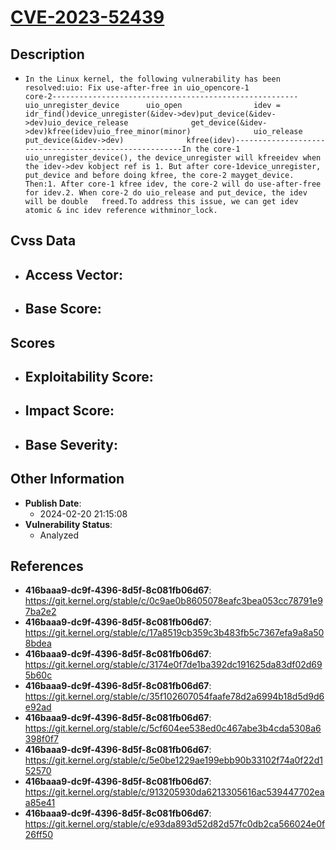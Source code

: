 
# [CVE-2023-52439](https://cve.mitre.org/cgi-bin/cvename.cgi?name=CVE-2023-52439)

## Description

- `In the Linux kernel, the following vulnerability has been resolved:uio: Fix use-after-free in uio_opencore-1				core-2-------------------------------------------------------uio_unregister_device		uio_open				idev = idr_find()device_unregister(&idev->dev)put_device(&idev->dev)uio_device_release				get_device(&idev->dev)kfree(idev)uio_free_minor(minor)				uio_release				put_device(&idev->dev)				kfree(idev)-------------------------------------------------------In the core-1 uio_unregister_device(), the device_unregister will kfreeidev when the idev->dev kobject ref is 1. But after core-1device_unregister, put_device and before doing kfree, the core-2 mayget_device. Then:1. After core-1 kfree idev, the core-2 will do use-after-free for idev.2. When core-2 do uio_release and put_device, the idev will be double   freed.To address this issue, we can get idev atomic & inc idev reference withminor_lock.`

## Cvss Data

- **Access Vector**:
  - 
- **Base Score**:
  - 

## Scores

- **Exploitability Score**:
  - 
- **Impact Score**:
  - 
- **Base Severity**:
  - 

## Other Information

- **Publish Date**:
  - 2024-02-20 21:15:08
- **Vulnerability Status**:
  - Analyzed

## References

- **416baaa9-dc9f-4396-8d5f-8c081fb06d67**: https://git.kernel.org/stable/c/0c9ae0b8605078eafc3bea053cc78791e97ba2e2
- **416baaa9-dc9f-4396-8d5f-8c081fb06d67**: https://git.kernel.org/stable/c/17a8519cb359c3b483fb5c7367efa9a8a508bdea
- **416baaa9-dc9f-4396-8d5f-8c081fb06d67**: https://git.kernel.org/stable/c/3174e0f7de1ba392dc191625da83df02d695b60c
- **416baaa9-dc9f-4396-8d5f-8c081fb06d67**: https://git.kernel.org/stable/c/35f102607054faafe78d2a6994b18d5d9d6e92ad
- **416baaa9-dc9f-4396-8d5f-8c081fb06d67**: https://git.kernel.org/stable/c/5cf604ee538ed0c467abe3b4cda5308a6398f0f7
- **416baaa9-dc9f-4396-8d5f-8c081fb06d67**: https://git.kernel.org/stable/c/5e0be1229ae199ebb90b33102f74a0f22d152570
- **416baaa9-dc9f-4396-8d5f-8c081fb06d67**: https://git.kernel.org/stable/c/913205930da6213305616ac539447702eaa85e41
- **416baaa9-dc9f-4396-8d5f-8c081fb06d67**: https://git.kernel.org/stable/c/e93da893d52d82d57fc0db2ca566024e0f26ff50
